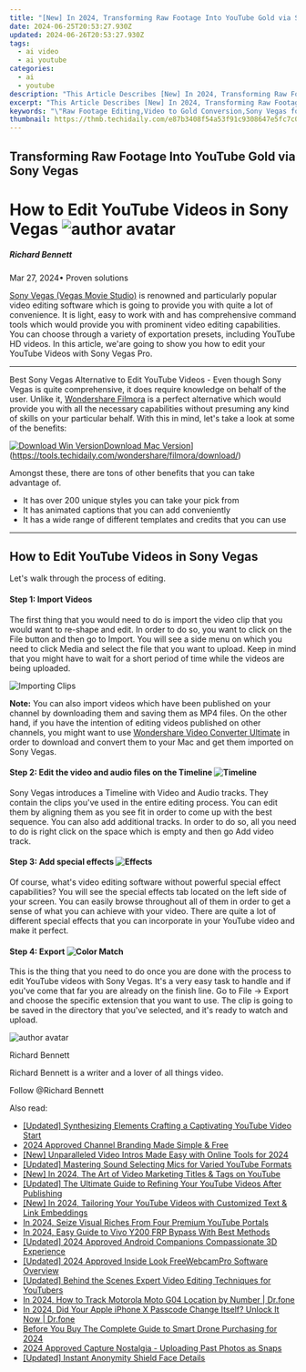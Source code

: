 ```yaml
---
title: "[New] In 2024, Transforming Raw Footage Into YouTube Gold via Sony Vegas"
date: 2024-06-25T20:53:27.930Z
updated: 2024-06-26T20:53:27.930Z
tags:
  - ai video
  - ai youtube
categories:
  - ai
  - youtube
description: "This Article Describes [New] In 2024, Transforming Raw Footage Into YouTube Gold via Sony Vegas"
excerpt: "This Article Describes [New] In 2024, Transforming Raw Footage Into YouTube Gold via Sony Vegas"
keywords: "\"Raw Footage Editing,Video to Gold Conversion,Sony Vegas for Videos,Edit Raw Clips,Optimize Video Content,YouTube Premiere Techniques,Audio-Visual Enhancement,Raw Footage Editing (Keywords Related to Video Content Processing),Video Gold Conversion (Focuses on Improving Video Quality for Platforms Like YouTube),Sony Vegas Mastering (Highlights a Specific Software Used in the Process),Edit Raw Clips (Concise SEO-Friendly Term Centered Around Editing Tasks),Optimize Content Reach (Emphasizes Enhancing Visibility and Accessibility of Videos Online),YouTube Premiere Tricks (Covers Techniques Specifically for YouTube Releases),Enhance Audio/Visual (Captures the Broad Scope of Video Improvement Efforts)\""
thumbnail: https://thmb.techidaily.com/e87b3408f54a53f91c9308647e5fc7c06d24ab266fe9e1d96c042582b4eeaa37.jpg
---
```


## Transforming Raw Footage Into YouTube Gold via Sony Vegas

# How to Edit YouTube Videos in Sony Vegas ![author avatar](https://images.wondershare.com/filmora/article-images/richard-bennett.jpg)

##### Richard Bennett

 Mar 27, 2024• Proven solutions

[Sony Vegas (Vegas Movie Studio)](https://tools.techidaily.com/wondershare/filmora/download/) is renowned and particularly popular video editing software which is going to provide you with quite a lot of convenience. It is light, easy to work with and has comprehensive command tools which would provide you with prominent video editing capabilities. You can choose through a variety of exportation presets, including YouTube HD videos. In this article, we'are going to show you how to edit your YouTube Videos with Sony Vegas Pro.

---

Best Sony Vegas Alternative to Edit YouTube Videos - Even though Sony Vegas is quite comprehensive, it does require knowledge on behalf of the user. Unlike it, [Wondershare Filmora](https://tools.techidaily.com/wondershare/filmora/download/) is a perfect alternative which would provide you with all the necessary capabilities without presuming any kind of skills on your particular behalf. With this in mind, let's take a look at some of the benefits:

[![Download Win Version](https://images.wondershare.com/filmora/guide/download-btn-win.jpg)](https://tools.techidaily.com/wondershare/filmora/download/)[Download Mac Version](https://images.wondershare.com/filmora/guide/download-btn-mac.jpg)](https://tools.techidaily.com/wondershare/filmora/download/)

Amongst these, there are tons of other benefits that you can take advantage of.

* It has over 200 unique styles you can take your pick from
* It has animated captions that you can add conveniently
* It has a wide range of different templates and credits that you can use

---

## How to Edit YouTube Videos in Sony Vegas

Let's walk through the process of editing.

#### Step 1: Import Videos

The first thing that you would need to do is import the video clip that you would want to re-shape and edit. In order to do so, you want to click on the File button and then go to Import. You will see a side menu on which you need to click Media and select the file that you want to upload. Keep in mind that you might have to wait for a short period of time while the videos are being uploaded.

![Importing Clips](https://images.wondershare.com/filmora/article-images/beginner-tips-for-vegas-pro-1.jpg)

**Note:** You can also import videos which have been published on your channel by downloading them and saving them as MP4 files. On the other hand, if you have the intention of editing videos published on other channels, you might want to use [Wondershare Video Converter Ultimate](https://tools.techidaily.com/wondershare/videoconverter/download/) in order to download and convert them to your Mac and get them imported on Sony Vegas.

#### Step 2: Edit the video and audio files on the Timeline ![Timeline](https://images.wondershare.com/filmora/article-images/beginner-tips-for-vegas-pro-2.jpg)

Sony Vegas introduces a Timeline with Video and Audio tracks. They contain the clips you've used in the entire editing process. You can edit them by aligning them as you see fit in order to come up with the best sequence. You can also add additional tracks. In order to do so, all you need to do is right click on the space which is empty and then go Add video track.

#### Step 3: Add special effects ![Effects](https://images.wondershare.com/filmora/article-images/beginner-tips-for-vegas-pro-3.jpg)

Of course, what's video editing software without powerful special effect capabilities? You will see the special effects tab located on the left side of your screen. You can easily browse throughout all of them in order to get a sense of what you can achieve with your video. There are quite a lot of different special effects that you can incorporate in your YouTube video and make it perfect.

#### Step 4: Export ![Color Match](https://images.wondershare.com/filmora/article-images/beginner-tips-for-vegas-pro-5.jpg)

This is the thing that you need to do once you are done with the process to edit YouTube videos with Sony Vegas. It's a very easy task to handle and if you've come that far you are already on the finish line. Go to File -> Export and choose the specific extension that you want to use. The clip is going to be saved in the directory that you've selected, and it's ready to watch and upload.

![author avatar](https://images.wondershare.com/filmora/article-images/richard-bennett.jpg)

Richard Bennett

Richard Bennett is a writer and a lover of all things video.

Follow @Richard Bennett


<ins class="adsbygoogle"
     style="display:block"
     data-ad-format="autorelaxed"
     data-ad-client="ca-pub-7571918770474297"
     data-ad-slot="1223367746"></ins>



<ins class="adsbygoogle"
     style="display:block"
     data-ad-client="ca-pub-7571918770474297"
     data-ad-slot="8358498916"
     data-ad-format="auto"
     data-full-width-responsive="true"></ins>

<span class="atpl-alsoreadstyle">Also read:</span>
<div><ul>
<li><a href="https://youtube-blog.techidaily.com/ed-synthesizing-elements-crafting-a-captivating-youtube-video-start/"><u>[Updated] Synthesizing Elements  Crafting a Captivating YouTube Video Start</u></a></li>
<li><a href="https://youtube-blog.techidaily.com/approved-channel-branding-made-simple-and-free/"><u>2024 Approved  Channel Branding Made Simple & Free</u></a></li>
<li><a href="https://youtube-blog.techidaily.com/nparalleled-video-intros-made-easy-with-online-tools-for-2024/"><u>[New] Unparalleled Video Intros Made Easy with Online Tools for 2024</u></a></li>
<li><a href="https://youtube-blog.techidaily.com/ed-mastering-sound-selecting-mics-for-varied-youtube-formats/"><u>[Updated] Mastering Sound  Selecting Mics for Varied YouTube Formats</u></a></li>
<li><a href="https://youtube-blog.techidaily.com/n-2024-the-art-of-video-marketing-titles-and-tags-on-youtube/"><u>[New] In 2024, The Art of Video Marketing  Titles & Tags on YouTube</u></a></li>
<li><a href="https://youtube-blog.techidaily.com/ed-the-ultimate-guide-to-refining-your-youtube-videos-after-publishing/"><u>[Updated] The Ultimate Guide to Refining Your YouTube Videos After Publishing</u></a></li>
<li><a href="https://youtube-blog.techidaily.com/n-2024-tailoring-your-youtube-videos-with-customized-text-and-link-embeddings/"><u>[New] In 2024, Tailoring Your YouTube Videos with Customized Text & Link Embeddings</u></a></li>
<li><a href="https://youtube-blog.techidaily.com/24-seize-visual-riches-from-four-premium-youtube-portals/"><u>In 2024, Seize Visual Riches From Four Premium YouTube Portals</u></a></li>
<li><a href="https://bypass-frp.techidaily.com/in-2024-easy-guide-to-vivo-y200-frp-bypass-with-best-methods-by-drfone-android/"><u>In 2024, Easy Guide to Vivo Y200 FRP Bypass With Best Methods</u></a></li>
<li><a href="https://remote-screen-capture.techidaily.com/updated-2024-approved-android-companions-compassionate-3d-experience/"><u>[Updated] 2024 Approved  Android Companions  Compassionate 3D Experience</u></a></li>
<li><a href="https://visual-screen-recording.techidaily.com/updated-2024-approved-inside-look-freewebcampro-software-overview/"><u>[Updated] 2024 Approved  Inside Look  FreeWebcamPro Software Overview</u></a></li>
<li><a href="https://youtube-video-recordings.techidaily.com/updated-behind-the-scenes-expert-video-editing-techniques-for-youtubers/"><u>[Updated] Behind the Scenes  Expert Video Editing Techniques for YouTubers</u></a></li>
<li><a href="https://android-location-track.techidaily.com/in-2024-how-to-track-motorola-moto-g04-location-by-number-drfone-by-drfone-virtual-android/"><u>In 2024, How to Track Motorola Moto G04 Location by Number | Dr.fone</u></a></li>
<li><a href="https://iphone-unlock.techidaily.com/in-2024-did-your-apple-iphone-x-passcode-change-itself-unlock-it-now-drfone-by-drfone-ios/"><u>In 2024, Did Your Apple iPhone X Passcode Change Itself? Unlock It Now | Dr.fone</u></a></li>
<li><a href="https://extra-resources.techidaily.com/before-you-buy-the-complete-guide-to-smart-drone-purchasing-for-2024/"><u>Before You Buy  The Complete Guide to Smart Drone Purchasing for 2024</u></a></li>
<li><a href="https://snapchat-videos.techidaily.com/2024-approved-capture-nostalgia-uploading-past-photos-as-snaps/"><u>2024 Approved  Capture Nostalgia - Uploading Past Photos as Snaps</u></a></li>
<li><a href="https://extra-approaches.techidaily.com/updated-instant-anonymity-shield-face-details/"><u>[Updated] Instant Anonymity  Shield Face Details</u></a></li>
</ul></div>
